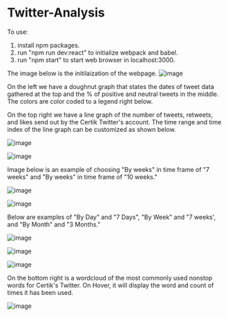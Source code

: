 # Twitter-Analysis

To use:
1. install npm packages.
2. run "npm run dev:react" to initialize webpack and babel.
3. run "npm start" to start web browser in localhost:3000.

The image below is the initilaization of the webpage.
![image](https://user-images.githubusercontent.com/24627529/133004959-23215a3a-2c9b-4fb7-8e93-703c30671491.png)

On the left we have a doughnut graph that states the dates of tweet data gathered at the top and the % of positive and neutral tweets in the middle. The colors are color coded to a legend right below.

On the top right we have a line graph of the number of tweets, retweets, and likes send out by the Certik Twitter's account. The time range and time index of the line graph can be customized as shown below.

![image](https://user-images.githubusercontent.com/24627529/133004980-78e5e265-04fc-4871-9ed1-fd8498609581.png)

![image](https://user-images.githubusercontent.com/24627529/133004986-dc0363be-b48e-48d4-a62e-17963cb764c1.png)

Image below is an example of choosing "By weeks" in time frame of "7 weeks" and "By weeks" in time frame of "10 weeks."

![image](https://user-images.githubusercontent.com/24627529/133004990-f4c1afdf-894b-4f6a-8a91-37c2cbb81325.png)

![image](https://user-images.githubusercontent.com/24627529/133004995-fd92eaac-fffa-4e81-aab3-846e977b36ef.png)

Below are examples of "By Day" and "7 Days", "By Week" and "7 weeks', and  "By Month" and "3 Months."

![image](https://user-images.githubusercontent.com/24627529/133005101-b322621b-657b-4839-a650-b64f607ab63b.png)

![image](https://user-images.githubusercontent.com/24627529/133005109-36ed7df2-1e9e-4ec3-b07d-badeb3c5e3a8.png)

![image](https://user-images.githubusercontent.com/24627529/133005149-cbdad399-274c-4ae3-b3e3-504c3708cbc5.png)

On the bottom right is a wordcloud of the most commonly used nonstop words for Certik's Twitter. On Hover, it will display the word and count of times it has been used.

![image](https://user-images.githubusercontent.com/24627529/133005174-8685f87a-0441-43f0-b2ac-1587a0bff2d5.png)
